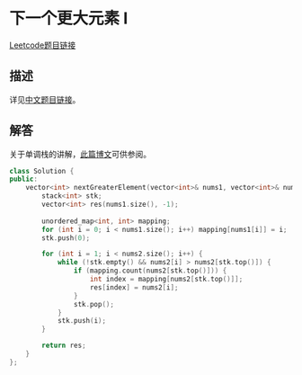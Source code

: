# 下一个更大元素 I

[Leetcode题目链接](https://leetcode.com/problems/next-greater-element-i/description/)

## 描述

详见[中文题目链接](https://leetcode.cn/problems/next-greater-element-i/)。

## 解答

关于单调栈的讲解，[此篇博文](https://raelum.blog.csdn.net/article/details/128969669)可供参阅。

```C++
class Solution {
public:
    vector<int> nextGreaterElement(vector<int>& nums1, vector<int>& nums2) {
        stack<int> stk;
        vector<int> res(nums1.size(), -1);
        
        unordered_map<int, int> mapping;
        for (int i = 0; i < nums1.size(); i++) mapping[nums1[i]] = i;
        stk.push(0);

        for (int i = 1; i < nums2.size(); i++) {
            while (!stk.empty() && nums2[i] > nums2[stk.top()]) {
                if (mapping.count(nums2[stk.top()])) {
                    int index = mapping[nums2[stk.top()]];
                    res[index] = nums2[i];
                }
                stk.pop();
            }
            stk.push(i);
        }

        return res;
    }
};
```

